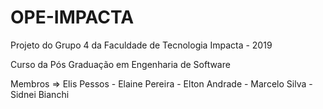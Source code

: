 # OPE-IMPACTA
Projeto do Grupo 4 da Faculdade de Tecnologia Impacta - 2019

Curso da Pós Graduação em Engenharia de Software

Membros => Elis Pessos - Elaine Pereira - Elton Andrade - Marcelo Silva - Sidnei Bianchi

